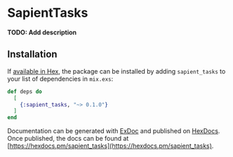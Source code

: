 # SapientTasks

**TODO: Add description**

## Installation

If [available in Hex](https://hex.pm/docs/publish), the package can be installed
by adding `sapient_tasks` to your list of dependencies in `mix.exs`:

```elixir
def deps do
  [
    {:sapient_tasks, "~> 0.1.0"}
  ]
end
```

Documentation can be generated with [ExDoc](https://github.com/elixir-lang/ex_doc)
and published on [HexDocs](https://hexdocs.pm). Once published, the docs can
be found at [https://hexdocs.pm/sapient_tasks](https://hexdocs.pm/sapient_tasks).

